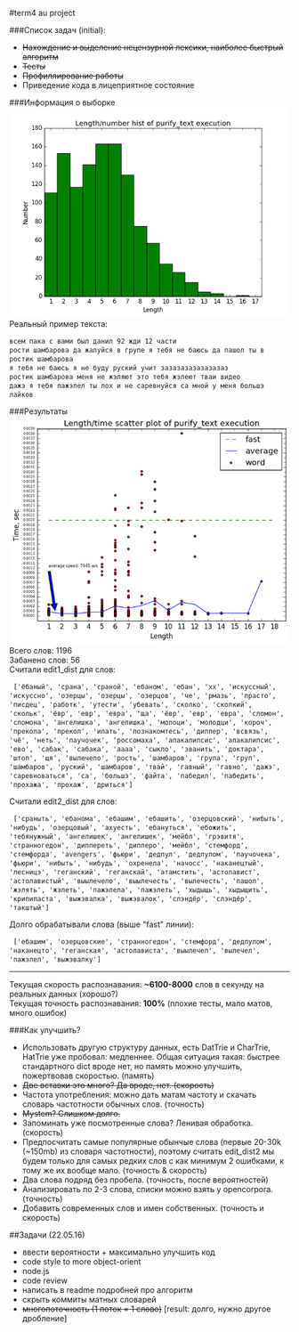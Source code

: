 #term4 au project

###Список задач (initial):

* ~~Нахождение и выделение нецензурной лексики, наиболее быстрый алгоритм~~
* ~~Тесты~~
* ~~Профиллирование работы~~
* Приведение кода в лицеприятное состояние

###Информация о выборке
![Граффик](src/test/resources/plots/length_number_plot.png "Граффик") <br />
Реальный пример текста:
```
всем пака с вами был данил 92 жди 12 части
рости шамбарова да жалуйся в групе я тебя не баюсь да пашол ты в ростик шамбарова
я тебя не баюсь я не буду руский учит зазазазазазазазаз
ростик шамбарова меня не жэляют это тебя жэлеют тваи видео
дажэ я тебя пажэлел ты лох и не саревнуйся са мной у меня большэ лайков
```

###Результаты
![Граффик](src/test/resources/plots/length_time_plot.png "Граффик") <br />
Всего слов:  1196 <br />
Забанено слов:  56 <br />
Считали edit1_dist для слов:
```
 ['ёбаный', 'срана', 'сраной', 'ебаном', 'ебан', 'хх', 'искуссный', 'искуссно', 'озерцы', 'озерцы', 'озерцов', 'че', 'рмазь', 'прасто', 'писдец', 'работк', 'утести', 'убевать', 'сколко', 'сколкий', 'скольк', 'ёвр', 'евр', 'евра', 'ща', 'ёвр', 'евр', 'евра', 'сломон', 'сломона', 'ангелишка', 'ангелишка', 'молоци', 'молодци', 'короч', 'прекола', 'прекол', 'ипать', 'познакомтесь', 'диппер', 'всвязь', 'чё', 'неть', 'паучочек', 'россомаха', 'апакалипсис', 'апакалипсис', 'ево', 'сабак', 'сабака', 'аааа', 'сыкло', 'званить', 'доктара', 'штоп', 'щя', 'вылечело', 'рость', 'шамбаров', 'група', 'груп', 'шамбаров', 'руский', 'шамбаров', 'твай', 'гавный', 'гавно', 'дажэ', 'саревноваться', 'са', 'большэ', 'файта', 'пабедил', 'пабедить', 'прохажа', 'прохаж', 'дриться']
```
Считали edit2_dist для слов:
```
 ['сраныть', 'ебанома', 'ебашим', 'ебашить', 'озерцовский', 'нибыть', 'нибудь', 'озерцовый', 'ахуесть', 'ебануться', 'ебожить', 'тебянужный', 'ангелишек', 'ангелишек', 'мейбл', 'грэвитя', 'странногедон', 'диппереть', 'дипперо', 'мейбл', 'стемфорд', 'стемфорда', 'avengеrs', 'фьюри', 'дедпул', 'дедпулом', 'паучочека', 'фьюри', 'нибыть', 'нибудь', 'охренела', 'начосс', 'наканецтый', 'лесницэ', 'геганский', 'геганскай', 'атамстить', 'астолавист', 'астолавистый', 'выылечело', 'выылечесть', 'вылечесть', 'пашол', 'жэлять', 'жэлеть', 'пажэлела', 'пажэлеть', 'хыдыщь', 'хыдыщить', 'крипипаста', 'выжэвалка', 'выжэвалок', 'слэндёр', 'слэндёр', 'такштый']
```
Долго обрабатывали слова (выше "fast" линии):
```
 ['ебашим', 'озерцовские', 'странногедон', 'стемфорд', 'дедпулом', 'наканецто', 'геганская', 'астолависта', 'выылечел', 'вылечел', 'пажэлел', 'выжэвалку']
```


***

Текущая скорость распознавания: **~6100-8000** слов в секунду на реальных данных (хорошо?) <br />
Текущая точность распознавания: **100%** (плохие тесты, мало матов, много ошибок)

###Как улучшить?
* Использовать другую структуру данных, есть DatTrie и CharTrie, HatTrie уже пробовал: медленнее. Общая ситуация такая: быстрее стандартного dict вроде нет, но память можно улучшить, пожертвовав скоростью. (память)
* ~~Две вставки это много? Да вроде, нет. (скорость)~~
* Частота употребления: можно дать матам частоту и скачать словарь частотности обычных слов. (точность)
* ~~Mystem? Слишком долго.~~
* Запоминать уже посмотренные слова? Ленивая обработка. (скорость)
* Предпосчитать самые популярные обынчые слова (первые 20-30k (~150mb) из словаря частотности), поэтому считать edit_dist2 мы будем только для самых редких слов с как минимум 2 ошибками, к тому же их вообще мало. (точность & скорость)
* Два слова подряд без пробела. (точность, после вероятностей)
* Анализировать по 2-3 слова, списки можно взять у opencorpora. (точность)
* Добавить современных слов и имен собственных. (точность и скорость)

##Задачи (22.05.16)
* ввести вероятности + максимально улучшить код
* code style to more object-orient
* node.js
* code review
* написать в readme подробней про алгоритм
* скрыть коммиты матных словарей
* ~~многопоточность (1 поток = 1 слово)~~ [result: долго, нужно другое дробление]





